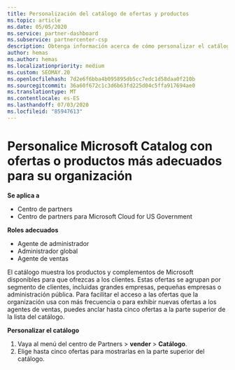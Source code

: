 ```yaml
---
title: Personalización del catálogo de ofertas y productos
ms.topic: article
ms.date: 05/05/2020
ms.service: partner-dashboard
ms.subservice: partnercenter-csp
description: Obtenga información acerca de cómo personalizar el catálogo de Microsoft para facilitar el acceso a las ofertas de asociados o a los productos que usa la organización.
author: hemas
ms.author: hemas
ms.localizationpriority: medium
ms.custom: SEOMAY.20
ms.openlocfilehash: 7d2e6f6bba4b095895db5cc7edc1d58daa0f210b
ms.sourcegitcommit: 36a60f672c1c3d6b63fd225d04c5ffa917694ae0
ms.translationtype: MT
ms.contentlocale: es-ES
ms.lasthandoff: 07/03/2020
ms.locfileid: "85947613"
---
```

# <a name="customize-the-microsoft-catalog-with-offers-or-products-most-suited-to-your-organization"></a>Personalice Microsoft Catalog con ofertas o productos más adecuados para su organización

**Se aplica a**

-  Centro de partners
-  Centro de partners para Microsoft Cloud for US Government

**Roles adecuados**

- Agente de administrador
- Administrador global
- Agente de ventas

El catálogo muestra los productos y complementos de Microsoft disponibles para que ofrezcas a los clientes. Estas ofertas se agrupan por segmento de clientes, incluidas grandes empresas, pequeñas empresas o administración pública. Para facilitar el acceso a las ofertas que la organización usa con más frecuencia o para exhibir nuevas ofertas a los agentes de ventas, puedes anclar hasta cinco ofertas a la parte superior de la lista del catálogo.

**Personalizar el catálogo**

1.  Vaya al menú del centro de Partners &gt; **vender** &gt; **Catálogo**.
2.  Elige hasta cinco ofertas para mostrarlas en la parte superior del catálogo.
